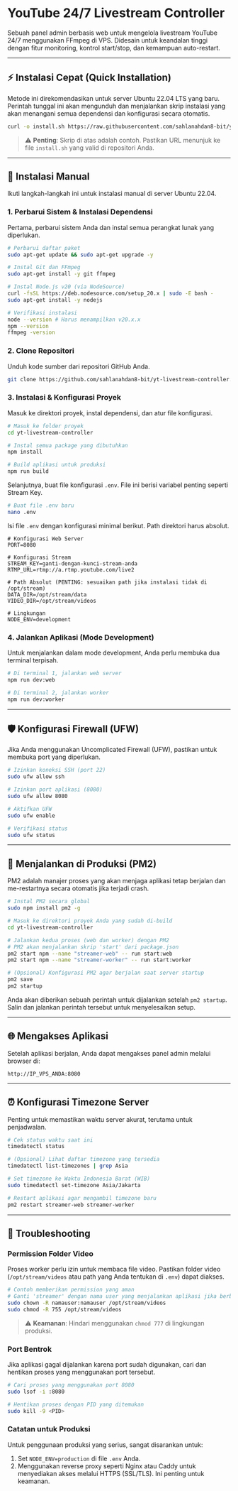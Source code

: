 # YouTube 24/7 Livestream Controller

Sebuah panel admin berbasis web untuk mengelola livestream YouTube 24/7 menggunakan FFmpeg di VPS. Didesain untuk keandalan tinggi dengan fitur monitoring, kontrol start/stop, dan kemampuan auto-restart.

---

## ⚡ Instalasi Cepat (Quick Installation)

Metode ini direkomendasikan untuk server Ubuntu 22.04 LTS yang baru. Perintah tunggal ini akan mengunduh dan menjalankan skrip instalasi yang akan menangani semua dependensi dan konfigurasi secara otomatis.

```bash
curl -o install.sh https://raw.githubusercontent.com/sahlanahdan8-bit/yt-livestream-controller/main/install.sh && chmod +x install.sh && ./install.sh
```
> ⚠️ **Penting**: Skrip di atas adalah contoh. Pastikan URL menunjuk ke file `install.sh` yang valid di repositori Anda.

---

## 🔧 Instalasi Manual

Ikuti langkah-langkah ini untuk instalasi manual di server Ubuntu 22.04.

### 1. Perbarui Sistem & Instalasi Dependensi

Pertama, perbarui sistem Anda dan instal semua perangkat lunak yang diperlukan.

```bash
# Perbarui daftar paket
sudo apt-get update && sudo apt-get upgrade -y

# Instal Git dan FFmpeg
sudo apt-get install -y git ffmpeg

# Instal Node.js v20 (via NodeSource)
curl -fsSL https://deb.nodesource.com/setup_20.x | sudo -E bash -
sudo apt-get install -y nodejs

# Verifikasi instalasi
node --version # Harus menampilkan v20.x.x
npm --version
ffmpeg -version
```

### 2. Clone Repositori

Unduh kode sumber dari repositori GitHub Anda.

```bash
git clone https://github.com/sahlanahdan8-bit/yt-livestream-controller.git
```

### 3. Instalasi & Konfigurasi Proyek

Masuk ke direktori proyek, instal dependensi, dan atur file konfigurasi.

```bash
# Masuk ke folder proyek
cd yt-livestream-controller

# Instal semua package yang dibutuhkan
npm install

# Build aplikasi untuk produksi
npm run build
```

Selanjutnya, buat file konfigurasi `.env`. File ini berisi variabel penting seperti Stream Key.

```bash
# Buat file .env baru
nano .env
```

Isi file `.env` dengan konfigurasi minimal berikut. Path direktori harus absolut.

```dotenv
# Konfigurasi Web Server
PORT=8080

# Konfigurasi Stream
STREAM_KEY=ganti-dengan-kunci-stream-anda
RTMP_URL=rtmp://a.rtmp.youtube.com/live2

# Path Absolut (PENTING: sesuaikan path jika instalasi tidak di /opt/stream)
DATA_DIR=/opt/stream/data
VIDEO_DIR=/opt/stream/videos

# Lingkungan
NODE_ENV=development
```

### 4. Jalankan Aplikasi (Mode Development)

Untuk menjalankan dalam mode development, Anda perlu membuka dua terminal terpisah.

```bash
# Di terminal 1, jalankan web server
npm run dev:web

# Di terminal 2, jalankan worker
npm run dev:worker
```

---

## 🛡️ Konfigurasi Firewall (UFW)

Jika Anda menggunakan Uncomplicated Firewall (UFW), pastikan untuk membuka port yang diperlukan.

```bash
# Izinkan koneksi SSH (port 22)
sudo ufw allow ssh

# Izinkan port aplikasi (8080)
sudo ufw allow 8080

# Aktifkan UFW
sudo ufw enable

# Verifikasi status
sudo ufw status
```

---

## 🧠 Menjalankan di Produksi (PM2)

PM2 adalah manajer proses yang akan menjaga aplikasi tetap berjalan dan me-restartnya secara otomatis jika terjadi crash.

```bash
# Instal PM2 secara global
sudo npm install pm2 -g

# Masuk ke direktori proyek Anda yang sudah di-build
cd yt-livestream-controller

# Jalankan kedua proses (web dan worker) dengan PM2
# PM2 akan menjalankan skrip 'start' dari package.json
pm2 start npm --name "streamer-web" -- run start:web
pm2 start npm --name "streamer-worker" -- run start:worker

# (Opsional) Konfigurasi PM2 agar berjalan saat server startup
pm2 save
pm2 startup
```
Anda akan diberikan sebuah perintah untuk dijalankan setelah `pm2 startup`. Salin dan jalankan perintah tersebut untuk menyelesaikan setup.

---

## 🌐 Mengakses Aplikasi

Setelah aplikasi berjalan, Anda dapat mengakses panel admin melalui browser di:

`http://IP_VPS_ANDA:8080`

---

## ⏰ Konfigurasi Timezone Server

Penting untuk memastikan waktu server akurat, terutama untuk penjadwalan.

```bash
# Cek status waktu saat ini
timedatectl status

# (Opsional) Lihat daftar timezone yang tersedia
timedatectl list-timezones | grep Asia

# Set timezone ke Waktu Indonesia Barat (WIB)
sudo timedatectl set-timezone Asia/Jakarta

# Restart aplikasi agar mengambil timezone baru
pm2 restart streamer-web streamer-worker
```

---

## 🧯 Troubleshooting

### Permission Folder Video

Proses worker perlu izin untuk membaca file video. Pastikan folder video (`/opt/stream/videos` atau path yang Anda tentukan di `.env`) dapat diakses.

```bash
# Contoh memberikan permission yang aman
# Ganti 'streamer' dengan nama user yang menjalankan aplikasi jika berbeda
sudo chown -R namauser:namauser /opt/stream/videos
sudo chmod -R 755 /opt/stream/videos
```
> ⚠️ **Keamanan**: Hindari menggunakan `chmod 777` di lingkungan produksi.

### Port Bentrok

Jika aplikasi gagal dijalankan karena port sudah digunakan, cari dan hentikan proses yang menggunakan port tersebut.

```bash
# Cari proses yang menggunakan port 8080
sudo lsof -i :8080

# Hentikan proses dengan PID yang ditemukan
sudo kill -9 <PID>
```

### Catatan untuk Produksi

Untuk penggunaan produksi yang serius, sangat disarankan untuk:
1.  Set `NODE_ENV=production` di file `.env` Anda.
2.  Menggunakan reverse proxy seperti Nginx atau Caddy untuk menyediakan akses melalui HTTPS (SSL/TLS). Ini penting untuk keamanan.
